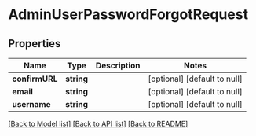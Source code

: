 # AdminUserPasswordForgotRequest

## Properties
Name | Type | Description | Notes
------------ | ------------- | ------------- | -------------
**confirmURL** | **string** |  | [optional] [default to null]
**email** | **string** |  | [optional] [default to null]
**username** | **string** |  | [optional] [default to null]

[[Back to Model list]](../README.md#documentation-for-models) [[Back to API list]](../README.md#documentation-for-api-endpoints) [[Back to README]](../README.md)



